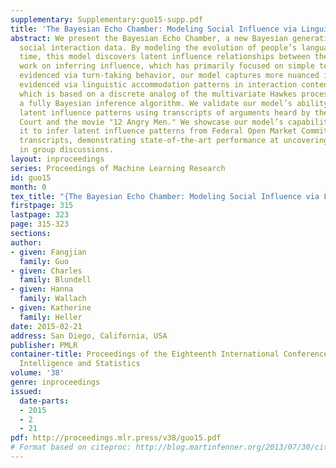 ```yaml
---
supplementary: Supplementary:guo15-supp.pdf
title: 'The Bayesian Echo Chamber: Modeling Social Influence via Linguistic Accommodation'
abstract: We present the Bayesian Echo Chamber, a new Bayesian generative model for
  social interaction data. By modeling the evolution of people’s language usage over
  time, this model discovers latent influence relationships between them. Unlike previous
  work on inferring influence, which has primarily focused on simple temporal dynamics
  evidenced via turn-taking behavior, our model captures more nuanced influence relationships,
  evidenced via linguistic accommodation patterns in interaction content. The model,
  which is based on a discrete analog of the multivariate Hawkes process, permits
  a fully Bayesian inference algorithm. We validate our model’s ability to discover
  latent influence patterns using transcripts of arguments heard by the US Supreme
  Court and the movie "12 Angry Men." We showcase our model’s capabilities by using
  it to infer latent influence patterns from Federal Open Market Committee meeting
  transcripts, demonstrating state-of-the-art performance at uncovering social dynamics
  in group discussions.
layout: inproceedings
series: Proceedings of Machine Learning Research
id: guo15
month: 0
tex_title: "{The Bayesian Echo Chamber: Modeling Social Influence via Linguistic Accommodation}"
firstpage: 315
lastpage: 323
page: 315-323
sections: 
author:
- given: Fangjian
  family: Guo
- given: Charles
  family: Blundell
- given: Hanna
  family: Wallach
- given: Katherine
  family: Heller
date: 2015-02-21
address: San Diego, California, USA
publisher: PMLR
container-title: Proceedings of the Eighteenth International Conference on Artificial
  Intelligence and Statistics
volume: '38'
genre: inproceedings
issued:
  date-parts:
  - 2015
  - 2
  - 21
pdf: http://proceedings.mlr.press/v38/guo15.pdf
# Format based on citeproc: http://blog.martinfenner.org/2013/07/30/citeproc-yaml-for-bibliographies/
---
```

